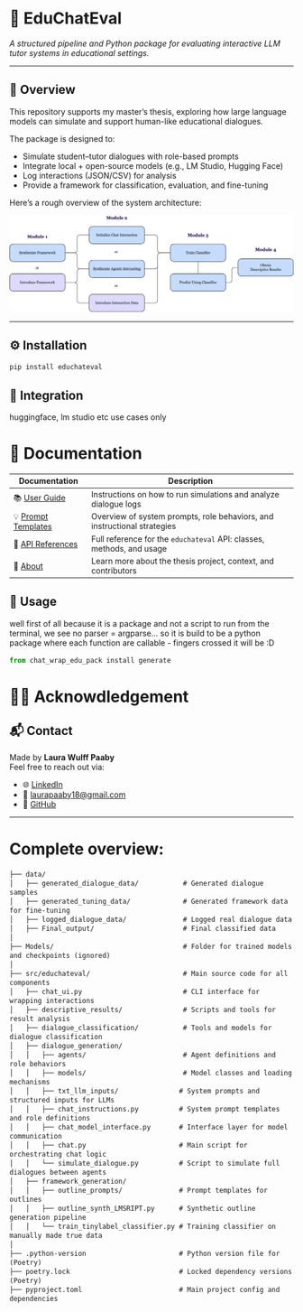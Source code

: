 # 🧠 EduChatEval

_A structured pipeline and Python package for evaluating interactive LLM tutor systems in educational settings._

---

## 🚀 Overview

This repository supports my master’s thesis, exploring how large language models can simulate and support human-like educational dialogues.

The package is designed to:

- Simulate student–tutor dialogues with role-based prompts
- Integrate local + open-source models (e.g., LM Studio, Hugging Face)
- Log interactions (JSON/CSV) for analysis
- Provide a framework for classification, evaluation, and fine-tuning

Here’s a rough overview of the system architecture:

![flowchart](new_flowchart.png)

---

## ⚙️ Installation

```bash
pip install educhateval
```


## 🤗 Integration 
huggingface, lm studio etc use cases only


# 📖 Documentation

| **Documentation** | **Description** |
|-------------------|-----------------|
| 📚 [User Guide](https://laurawpaaby.github.io/EduChatEval/user-guide/) | Instructions on how to run simulations and analyze dialogue logs |
| 💡 [Prompt Templates](https://your-docs-site.com/api) | Overview of system prompts, role behaviors, and instructional strategies |
| 🧠 [API References](https://your-docs-site.com/api) | Full reference for the `educhateval` API: classes, methods, and usage |
| 🤔 [About](https://laurawpaaby.github.io/EduChatEval/about/) | Learn more about the thesis project, context, and contributors |



## 🤖 Usage 
well first of all because it is a package and not a script to run from the terminal, we see no parser = argparse...
so it is build to be a python package where each function are callable - fingers crossed it will be :D 


``` python
from chat_wrap_edu_pack install generate 
```


# 🫶🏼 Acknowdledgement 



## 📬 Contact

Made by **Laura Wulff Paaby**  
Feel free to reach out via:

- 🌐 [LinkedIn](https://www.linkedin.com/in/laura-wulff-paaby-9131a0238/)
- 📧 [laurapaaby18@gmail.com](mailto:202806616@post.au.dk)
- 🐙 [GitHub](https://github.com/laurawpaaby) 

---



# Complete overview:
``` 
├── data/                                  
│   ├── generated_dialogue_data/           # Generated dialogue samples
│   ├── generated_tuning_data/             # Generated framework data for fine-tuning 
│   ├── logged_dialogue_data/              # Logged real dialogue data
│   ├── Final_output/                      # Final classified data 
│
├── Models/                                # Folder for trained models and checkpoints (ignored)
│
├── src/educhateval/                       # Main source code for all components
│   ├── chat_ui.py                         # CLI interface for wrapping interactions
│   ├── descriptive_results/               # Scripts and tools for result analysis
│   ├── dialogue_classification/           # Tools and models for dialogue classification
│   ├── dialogue_generation/               
│   │   ├── agents/                        # Agent definitions and role behaviors
│   │   ├── models/                        # Model classes and loading mechanisms
│   │   ├── txt_llm_inputs/               # System prompts and structured inputs for LLMs
│   │   ├── chat_instructions.py          # System prompt templates and role definitions
│   │   ├── chat_model_interface.py       # Interface layer for model communication
│   │   ├── chat.py                       # Main script for orchestrating chat logic
│   │   └── simulate_dialogue.py          # Script to simulate full dialogues between agents
│   ├── framework_generation/            
│   │   ├── outline_prompts/              # Prompt templates for outlines
│   │   ├── outline_synth_LMSRIPT.py      # Synthetic outline generation pipeline
│   │   └── train_tinylabel_classifier.py # Training classifier on manually made true data
│
├── .python-version                       # Python version file for (Poetry)
├── poetry.lock                           # Locked dependency versions (Poetry)
├── pyproject.toml                        # Main project config and dependencies
``` 